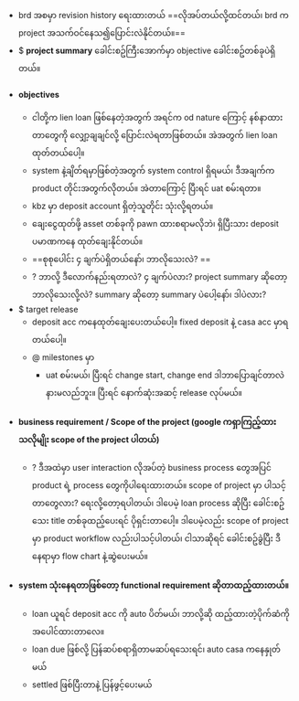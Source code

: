 
- brd အစမှာ revision history ရေးထားတယ် ==လိုအပ်တယ်လို့ထင်တယ်၊ brd က project အသက်ဝင်နေသ၍ပြောင်းလဲနိုင်တယ်။== 
- $ **project summary** ခေါင်းစဥ်ကြီးအောက်မှာ objective ခေါင်းစဥ်တစ်ခုပဲရှိတယ်။ 
- #### objectives
	- ငါတို့က lien loan ဖြစ်နေတဲ့အတွက် အရင်က od nature ကြောင့် နစ်နာထားတာတွေကို လျှော့ချချင်လို့ ပြောင်းလဲရတာဖြစ်တယ်။ အဲအတွက် lien loan ထုတ်တယ်ပေါ့။ 
	- system နဲ့ချိတ်ရမှာဖြစ်တဲ့အတွက် system control ရှိရမယ်၊ ဒီအချက်က product တိုင်းအတွက်လိုတယ်။ အဲတာကြောင့် ပြီးရင် uat စမ်းရတာ။ 
	- kbz မှာ deposit account ရှိတဲ့သူတိုင်း သုံးလို့ရတယ်။ 
	- ချေးငွေထုတ်ဖို့ asset တစ်ခုကို pawn ထားစရာမလိုဘဲ၊ ရှိပြီးသား deposit ပမာဏကနေ ထုတ်ချေးနိုင်တယ်။ 
	- ==စုစုပေါင်း ၄ ချက်ပဲရှိတယ်နော်၊ ဘာလိုသေးလဲ? ==
	- ? ဘာလို့ ဒီလောက်နည်းရတာလဲ? ၄ ချက်ပဲလား? project summary ဆိုတော့ ဘာလိုသေးလို့လဲ? summary ဆိုတော့ summary ပဲပေါ့နော်၊ ဒါပဲလား? 
- $ target release 
	- deposit acc ကနေထုတ်ချေးပေးတယ်ပေါ့။ fixed deposit နဲ့ casa acc မှာရတယ်ပေါ့။ 
	- @ milestones မှာ 
		- uat စမ်းမယ်၊ ပြီးရင် change start, change end ဒါဘာပြောချင်တာလဲ နားမလည်ဘူး။ ပြီးရင် နောက်ဆုံးအဆင့် release လုပ်မယ်။ 
- #### **business requirement / Scope of the project** (google ကရှာကြည့်ထားသလိုမျိုး scope of the project ပါတယ်) 
	- ? ဒီအထဲမှာ user interaction လိုအပ်တဲ့ business process တွေအပြင် product ရဲ့ process တွေကိုပါရေးထားတယ်။ scope of project မှာ ပါသင့်တာတွေလား? ရေးလို့တော့ရပါတယ်၊ ဒါပေမဲ့ loan process ဆိုပြီး ခေါင်းစဥ်သေး title တစ်ခုထည့်ပေးရင် ပိုရှင်းတာပေါ့။ ဒါပေမဲ့လည်း scope of project မှာ product workflow လည်းပါသင့်ပါတယ်၊ ငါသာဆိုရင် ခေါင်းစဥ်ခွဲပြီး ဒီနေရာမှာ flow chart နဲ့ဆွဲပေးမယ်။ 
- #### system သုံးနေရတာဖြစ်တော့ functional requirement ဆိုတာထည့်ထားတယ်။ 
	- loan ယူရင် deposit acc ကို auto ပိတ်မယ်၊ ဘာလို့ဆို ထည့်ထားတဲ့ပိုက်ဆံကို အပေါင်ထားတာလေ။ 
	- loan due ဖြစ်လို့ ပြန်ဆပ်စရာရှိတာမဆပ်ရသေးရင်၊ auto casa ကနေနှုတ်မယ် 
	- settled ဖြစ်ပြီးတာနဲ့ ပြန်ဖွင့်ပေးမယ်